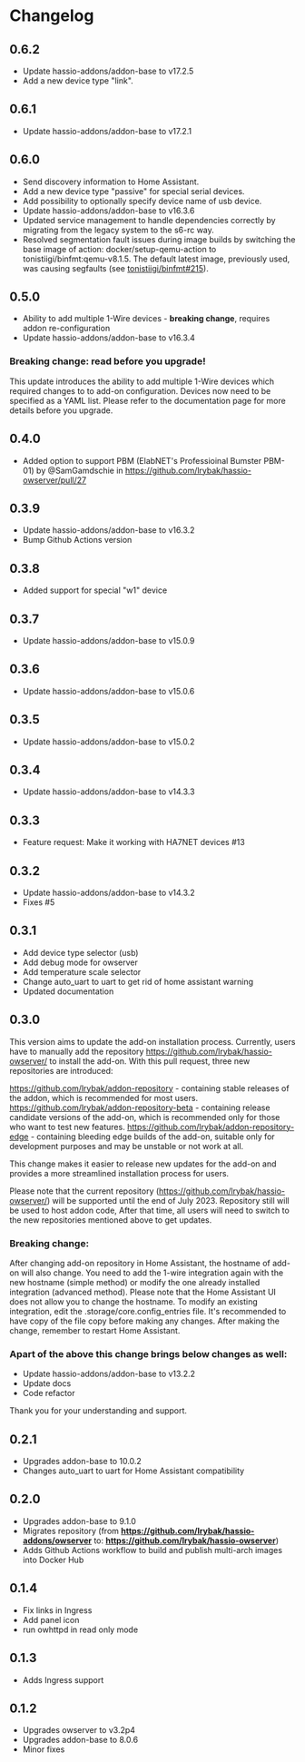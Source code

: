 # Changelog

## 0.6.2
- Update hassio-addons/addon-base to v17.2.5
- Add a new device type "link".

## 0.6.1
- Update hassio-addons/addon-base to v17.2.1

## 0.6.0
- Send discovery information to Home Assistant.
- Add a new device type "passive" for special serial devices.
- Add possibility to optionally specify device name of usb device.
- Update hassio-addons/addon-base to v16.3.6
- Updated service management to handle dependencies correctly by migrating from the legacy system to the s6-rc way.
- Resolved segmentation fault issues during image builds by switching the base image of action: docker/setup-qemu-action to tonistiigi/binfmt:qemu-v8.1.5. The default latest image, previously used, was causing segfaults (see [tonistiigi/binfmt#215](https://github.com/tonistiigi/binfmt/issues/215)).

## 0.5.0
- Ability to add multiple 1-Wire devices - **breaking change**, requires addon re-configuration
- Update hassio-addons/addon-base to v16.3.4

### Breaking change: read before you upgrade!

This update introduces the ability to add multiple 1-Wire devices which required changes to to add-on configuration.
Devices now need to be specified as a YAML list. Please refer to the documentation page for more details before you upgrade.

## 0.4.0
- Added option to support PBM (ElabNET's Professioinal Bumster PBM-01) by @SamGamdschie in https://github.com/lrybak/hassio-owserver/pull/27

## 0.3.9

- Update hassio-addons/addon-base to v16.3.2
- Bump Github Actions version

## 0.3.8

- Added support for special "w1" device

## 0.3.7

- Update hassio-addons/addon-base to v15.0.9

## 0.3.6

- Update hassio-addons/addon-base to v15.0.6

## 0.3.5

- Update hassio-addons/addon-base to v15.0.2

## 0.3.4

- Update hassio-addons/addon-base to v14.3.3

## 0.3.3

- Feature request: Make it working with HA7NET devices #13

## 0.3.2

- Update hassio-addons/addon-base to v14.3.2
- Fixes #5

## 0.3.1

- Add device type selector (usb)
- Add debug mode for owserver
- Add temperature scale selector
- Change auto_uart to uart to get rid of home assistant warning
- Updated documentation

## 0.3.0

This version aims to update the add-on installation process. Currently, users have to manually add the repository https://github.com/lrybak/hassio-owserver/ to install the add-on.
With this pull request, three new repositories are introduced:

https://github.com/lrybak/addon-repository - containing stable releases of the addon, which is recommended for most users.
https://github.com/lrybak/addon-repository-beta - containing release candidate versions of the add-on, which is recommended only for those who want to test new features.
https://github.com/lrybak/addon-repository-edge - containing bleeding edge builds of the add-on, suitable only for development purposes and may be unstable or not work at all.

This change makes it easier to release new updates for the add-on and provides a more streamlined installation process for users.

Please note that the current repository (https://github.com/lrybak/hassio-owserver/) will be supported until the end of July 2023. 
Repository still will be used to host addon code, 
After that time, all users will need to switch to the new repositories mentioned above to get updates.

### Breaking change:

After changing add-on repository in Home Assistant, the hostname of add-on will also change. You need to add the 1-wire integration again with the new hostname (simple method) or modify the one already installed integration (advanced method). Please note that the Home Assistant UI does not allow you to change the hostname. To modify an existing integration, edit the .storage/core.config_entries file. It's recommended to have copy of the file copy before making any changes. After making the change, remember to restart Home Assistant.

### Apart of the above this change brings below changes as well:

- Update hassio-addons/addon-base to v13.2.2
- Update docs
- Code refactor

Thank you for your understanding and support.

## 0.2.1

- Upgrades addon-base to 10.0.2
- Changes auto_uart to uart for Home Assistant compatibility 

## 0.2.0

- Upgrades addon-base to 9.1.0
- Migrates repository (from **https://github.com/lrybak/hassio-addons/owserver** to: **https://github.com/lrybak/hassio-owserver**)
- Adds Github Actions workflow to build and publish multi-arch images into Docker Hub

## 0.1.4

- Fix links in Ingress
- Add panel icon
- run owhttpd in read only mode

## 0.1.3

- Adds Ingress support

## 0.1.2

- Upgrades owserver to v3.2p4
- Upgrades addon-base to 8.0.6
- Minor fixes
